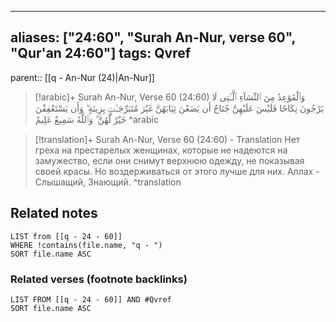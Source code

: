 
---
aliases: ["24:60", "Surah An-Nur, verse 60", "Qur'an 24:60"]
tags: Qvref
---

parent:: [[q - An-Nur (24)|An-Nur]]

> [!arabic]+ Surah An-Nur, Verse 60 (24:60)
> <span class="quran-arabic">وَٱلْقَوَٰعِدُ مِنَ ٱلنِّسَآءِ ٱلَّـٰتِى لَا يَرْجُونَ نِكَاحًا فَلَيْسَ عَلَيْهِنَّ جُنَاحٌ أَن يَضَعْنَ ثِيَابَهُنَّ غَيْرَ مُتَبَرِّجَـٰتٍۭ بِزِينَةٍ ۖ وَأَن يَسْتَعْفِفْنَ خَيْرٌ لَّهُنَّ ۗ وَٱللَّهُ سَمِيعٌ عَلِيمٌ</span>
^arabic

> [!translation]+ Surah An-Nur, Verse 60 (24:60) - Translation
> Нет греха на престарелых женщинах, которые не надеются на замужество, если они снимут верхнюю одежду, не показывая своей красы. Но воздерживаться от этого лучше для них. Аллах - Слышащий, Знающий.
^translation



## Related notes
```dataview
LIST from [[q - 24 - 60]]
WHERE !contains(file.name, "q - ")
SORT file.name ASC
```

### Related verses (footnote backlinks)
```dataview
LIST FROM [[q - 24 - 60]] AND #Qvref
SORT file.name ASC
```

